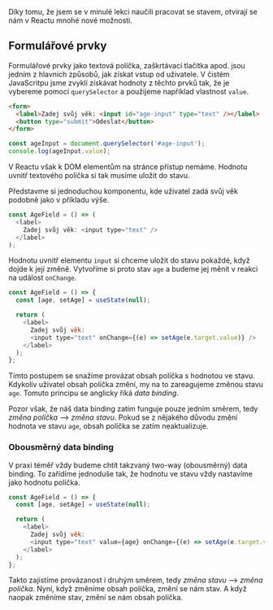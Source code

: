 Díky tomu, že jsem se v minulé lekci naučili pracovat se stavem, otvírají se nám v Reactu mnohé nové možnosti.

## Formulářové prvky

Formulářové prvky jako textová políčka, zaškrtávací tlačítka apod. jsou jedním z hlavních způsobů, jak získat vstup od uživatele. V čistém JavaScritpu jsme zvyklí získávat hodnoty z těchto prvků tak, že je vybereme pomocí `querySelector` a použijeme například vlastnost `value`.

```html
<form>
  <label>Zadej svůj věk: <input id="age-input" type="text" /></label>
  <button type="submit">Odeslat</button>
</form>
```

```js
const ageInput = document.querySelector('#age-input');
console.log(ageInput.value);
```

V Reactu však k DOM elementům na stránce přístup nemáme. Hodnotu uvnitř textového políčka si tak musíme uložit do stavu.

Představme si jednoduchou komponentu, kde uživatel zadá svůj věk podobně jako v příkladu výše.

```js
const AgeField = () => (
  <label>
    Zadej svůj věk: <input type="text" />
  </label>
);
```

Hodnotu uvnitř elementu `input` si chceme uložit do stavu pokaždé, když dojde k její změně. Vytvoříme si proto stav `age` a budeme jej měnit v reakci na událost `onChange`.

```js
const AgeField = () => {
  const [age, setAge] = useState(null);

  return (
    <label>
      Zadej svůj věk:
      <input type="text" onChange={(e) => setAge(e.target.value)} />
    </label>
  );
};
```

Tímto postupem se snažíme provázat obsah políčka s hodnotou ve stavu. Kdykoliv uživatel obsah políčka změní, my na to zareagujeme změnou stavu `age`. Tomuto principu se anglicky říká <em>data binding</em>.

Pozor však, že náš data binding zatím funguje pouze jedním směrem, tedy _změna políčka_ ⟶
_změna stavu_. Pokud se z nějakého důvodu změní hodnota ve stavu `age`, obsah políčka se zatím neaktualizuje.

### Obousměrný data binding

V praxi téměř vždy budeme chtít takzvaný two-way (obousměrný) data binding. To zařídíme jednoduše tak, že hodnotu ve stavu vždy nastavíme jako hodnotu políčka.

```js
const AgeField = () => {
  const [age, setAge] = useState(null);

  return (
    <label>
      Zadej svůj věk:
      <input type="text" value={age} onChange={(e) => setAge(e.target.value)} />
    </label>
  );
};
```

Takto zajistíme provázanost i druhým směrem, tedy _změna stavu_ ⟶ _změna políčka_. Nyní, když změníme obsah políčka, změní se nám stav. A když naopak změníme stav, změní se nám obsah políčka.

